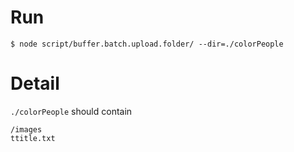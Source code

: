 # Run
```
$ node script/buffer.batch.upload.folder/ --dir=./colorPeople
```

# Detail
`./colorPeople` should contain
```
/images
ttitle.txt

```